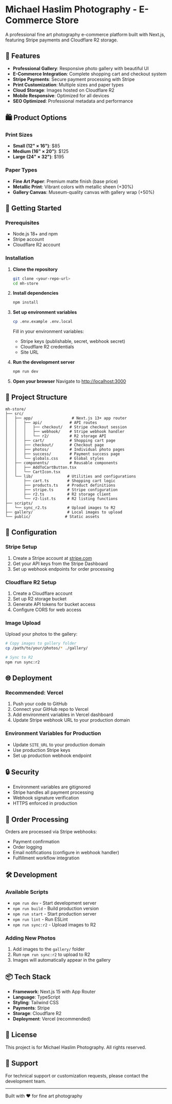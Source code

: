 # Michael Haslim Photography - E-Commerce Store

A professional fine art photography e-commerce platform built with Next.js, featuring Stripe payments and Cloudflare R2 storage.

## 🌟 Features

- **Professional Gallery**: Responsive photo gallery with beautiful UI
- **E-Commerce Integration**: Complete shopping cart and checkout system
- **Stripe Payments**: Secure payment processing with Stripe
- **Print Customization**: Multiple sizes and paper types
- **Cloud Storage**: Images hosted on Cloudflare R2
- **Mobile Responsive**: Optimized for all devices
- **SEO Optimized**: Professional metadata and performance

## 🛍️ Product Options

### Print Sizes
- **Small (12" × 16")**: $85
- **Medium (16" × 20")**: $125  
- **Large (24" × 32")**: $195

### Paper Types
- **Fine Art Paper**: Premium matte finish (base price)
- **Metallic Print**: Vibrant colors with metallic sheen (+30%)
- **Gallery Canvas**: Museum-quality canvas with gallery wrap (+50%)

## 🚀 Getting Started

### Prerequisites
- Node.js 18+ and npm
- Stripe account
- Cloudflare R2 account

### Installation

1. **Clone the repository**
   ```bash
   git clone <your-repo-url>
   cd mh-store
   ```

2. **Install dependencies**
   ```bash
   npm install
   ```

3. **Set up environment variables**
   ```bash
   cp .env.example .env.local
   ```
   
   Fill in your environment variables:
   - Stripe keys (publishable, secret, webhook secret)
   - Cloudflare R2 credentials
   - Site URL

4. **Run the development server**
   ```bash
   npm run dev
   ```

5. **Open your browser**
   Navigate to [http://localhost:3000](http://localhost:3000)

## 📁 Project Structure

```
mh-store/
├── src/
│   ├── app/                 # Next.js 13+ app router
│   │   ├── api/            # API routes
│   │   │   ├── checkout/   # Stripe checkout session
│   │   │   ├── webhook/    # Stripe webhook handler
│   │   │   └── r2/         # R2 storage API
│   │   ├── cart/           # Shopping cart page
│   │   ├── checkout/       # Checkout page
│   │   ├── photos/         # Individual photo pages
│   │   ├── success/        # Payment success page
│   │   └── globals.css     # Global styles
│   ├── components/         # Reusable components
│   │   ├── AddToCartButton.tsx
│   │   └── CartIcon.tsx
│   └── lib/               # Utilities and configurations
│       ├── cart.ts        # Shopping cart logic
│       ├── products.ts    # Product definitions
│       ├── stripe.ts      # Stripe configuration
│       ├── r2.ts          # R2 storage client
│       └── r2-list.ts     # R2 listing functions
├── scripts/
│   └── sync_r2.ts         # Upload images to R2
├── gallery/               # Local images to upload
└── public/               # Static assets
```

## 🔧 Configuration

### Stripe Setup
1. Create a Stripe account at [stripe.com](https://stripe.com)
2. Get your API keys from the Stripe Dashboard
3. Set up webhook endpoints for order processing

### Cloudflare R2 Setup
1. Create a Cloudflare account
2. Set up R2 storage bucket
3. Generate API tokens for bucket access
4. Configure CORS for web access

### Image Upload
Upload your photos to the gallery:
```bash
# Copy images to gallery folder
cp /path/to/your/photos/* ./gallery/

# Sync to R2
npm run sync:r2
```

## 🌐 Deployment

### Recommended: Vercel
1. Push your code to GitHub
2. Connect your GitHub repo to Vercel
3. Add environment variables in Vercel dashboard
4. Update Stripe webhook URL to your production domain

### Environment Variables for Production
- Update `SITE_URL` to your production domain
- Use production Stripe keys
- Set up production webhook endpoint

## 🔒 Security

- Environment variables are gitignored
- Stripe handles all payment processing
- Webhook signature verification
- HTTPS enforced in production

## 📧 Order Processing

Orders are processed via Stripe webhooks:
- Payment confirmation
- Order logging
- Email notifications (configure in webhook handler)
- Fulfillment workflow integration

## 🛠️ Development

### Available Scripts
- `npm run dev` - Start development server
- `npm run build` - Build production version
- `npm run start` - Start production server
- `npm run lint` - Run ESLint
- `npm run sync:r2` - Upload images to R2

### Adding New Photos
1. Add images to the `gallery/` folder
2. Run `npm run sync:r2` to upload to R2
3. Images will automatically appear in the gallery

## 📦 Tech Stack

- **Framework**: Next.js 15 with App Router
- **Language**: TypeScript
- **Styling**: Tailwind CSS
- **Payments**: Stripe
- **Storage**: Cloudflare R2
- **Deployment**: Vercel (recommended)

## 📝 License

This project is for Michael Haslim Photography. All rights reserved.

## 🤝 Support

For technical support or customization requests, please contact the development team.

---

Built with ❤️ for fine art photography